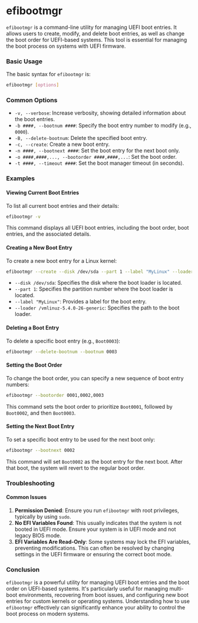 # efibootmgr
`efibootmgr` is a command-line utility for managing UEFI boot entries. It allows users to create, modify, and delete boot entries, as well as change the boot order for UEFI-based systems. This tool is essential for managing the boot process on systems with UEFI firmware.

### Basic Usage

The basic syntax for `efibootmgr` is:

```bash
efibootmgr [options]
```

### Common Options

- `-v, --verbose`: Increase verbosity, showing detailed information about the boot entries.
- `-b ####, --bootnum ####`: Specify the boot entry number to modify (e.g., `0000`).
- `-B, --delete-bootnum`: Delete the specified boot entry.
- `-c, --create`: Create a new boot entry.
- `-n ####, --bootnext ####`: Set the boot entry for the next boot only.
- `-o ####,####,..., --bootorder ####,####,...`: Set the boot order.
- `-t ####, --timeout ####`: Set the boot manager timeout (in seconds).

### Examples

#### Viewing Current Boot Entries

To list all current boot entries and their details:

```bash
efibootmgr -v
```

This command displays all UEFI boot entries, including the boot order, boot entries, and the associated details.

#### Creating a New Boot Entry

To create a new boot entry for a Linux kernel:

```bash
efibootmgr --create --disk /dev/sda --part 1 --label "MyLinux" --loader /vmlinuz-5.4.0-26-generic
```

- `--disk /dev/sda`: Specifies the disk where the boot loader is located.
- `--part 1`: Specifies the partition number where the boot loader is located.
- `--label "MyLinux"`: Provides a label for the boot entry.
- `--loader /vmlinuz-5.4.0-26-generic`: Specifies the path to the boot loader.

#### Deleting a Boot Entry

To delete a specific boot entry (e.g., `Boot0003`):

```bash
efibootmgr --delete-bootnum --bootnum 0003
```

#### Setting the Boot Order

To change the boot order, you can specify a new sequence of boot entry numbers:

```bash
efibootmgr --bootorder 0001,0002,0003
```

This command sets the boot order to prioritize `Boot0001`, followed by `Boot0002`, and then `Boot0003`.

#### Setting the Next Boot Entry

To set a specific boot entry to be used for the next boot only:

```bash
efibootmgr --bootnext 0002
```

This command will set `Boot0002` as the boot entry for the next boot. After that boot, the system will revert to the regular boot order.

### Troubleshooting

#### Common Issues

1. **Permission Denied**: Ensure you run `efibootmgr` with root privileges, typically by using `sudo`.
2. **No EFI Variables Found**: This usually indicates that the system is not booted in UEFI mode. Ensure your system is in UEFI mode and not legacy BIOS mode.
3. **EFI Variables Are Read-Only**: Some systems may lock the EFI variables, preventing modifications. This can often be resolved by changing settings in the UEFI firmware or ensuring the correct boot mode.

### Conclusion

`efibootmgr` is a powerful utility for managing UEFI boot entries and the boot order on UEFI-based systems. It's particularly useful for managing multi-boot environments, recovering from boot issues, and configuring new boot entries for custom kernels or operating systems. Understanding how to use `efibootmgr` effectively can significantly enhance your ability to control the boot process on modern systems.
